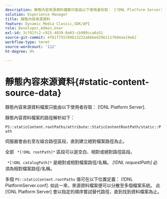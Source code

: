 ```yaml
---
description: 靜態內容來源資料檔案只能由以下使用者存取： [!DNL Platform Server].
solution: Experience Manager
title: 靜態內容來源資料
feature: Dynamic Media Classic,SDK/API
role: Developer,Admin,User
exl-id: 3cf01fc2-c925-4039-8e03-cb909cca6a51
source-git-commit: 4f81f755789613222a66bed2961117604ae19e62
workflow-type: tm+mt
source-wordcount: '112'
ht-degree: 0%

---
```


# 靜態內容來源資料{#static-content-source-data}

靜態內容來源資料檔案只能由以下使用者存取： [!DNL Platform Server].

靜態內容資料檔案的路徑解析如下：

`PS::staticContent.rootPaths/attribute::StaticContentRootPath/static::Path`

伺服器會由右至左組合路徑區段，直到建立絕對檔案路徑為止。

全部 ` *[!DNL rootPath]*` 區段可以是空白、相對或絕對路徑區段。

` *[!DNL catalogPath]*` 是絕對或相對檔案路徑/名稱。 *[!DNL requestPath]* 必須為相對檔案路徑/名稱。

多個 `PS::staticContent.rootPaths` 值可在以下位置定義： [!DNL PlatformServer.conf]. 如此一來，來源資料檔案便可以分散至多個檔案系統。 此 [!DNL Platform Server] 會以指定的順序嘗試替代路徑，直到找到資料檔案為止。
